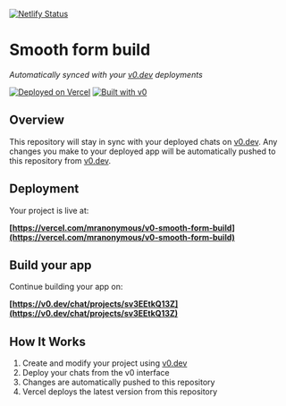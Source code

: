 [![Netlify Status](https://api.netlify.com/api/v1/badges/7a78438f-bbcc-434a-b49b-42ddcb60bdac/deploy-status)](https://app.netlify.com/projects/flourishing-valkyrie-228815/deploys)
# Smooth form build

*Automatically synced with your [v0.dev](https://v0.dev) deployments*

[![Deployed on Vercel](https://img.shields.io/badge/Deployed%20on-Vercel-black?style=for-the-badge&logo=vercel)](https://vercel.com/mranonymous/v0-smooth-form-build)
[![Built with v0](https://img.shields.io/badge/Built%20with-v0.dev-black?style=for-the-badge)](https://v0.dev/chat/projects/sv3EEtkQ13Z)

## Overview

This repository will stay in sync with your deployed chats on [v0.dev](https://v0.dev).
Any changes you make to your deployed app will be automatically pushed to this repository from [v0.dev](https://v0.dev).

## Deployment

Your project is live at:

**[https://vercel.com/mranonymous/v0-smooth-form-build](https://vercel.com/mranonymous/v0-smooth-form-build)**

## Build your app

Continue building your app on:

**[https://v0.dev/chat/projects/sv3EEtkQ13Z](https://v0.dev/chat/projects/sv3EEtkQ13Z)**

## How It Works

1. Create and modify your project using [v0.dev](https://v0.dev)
2. Deploy your chats from the v0 interface
3. Changes are automatically pushed to this repository
4. Vercel deploys the latest version from this repository
